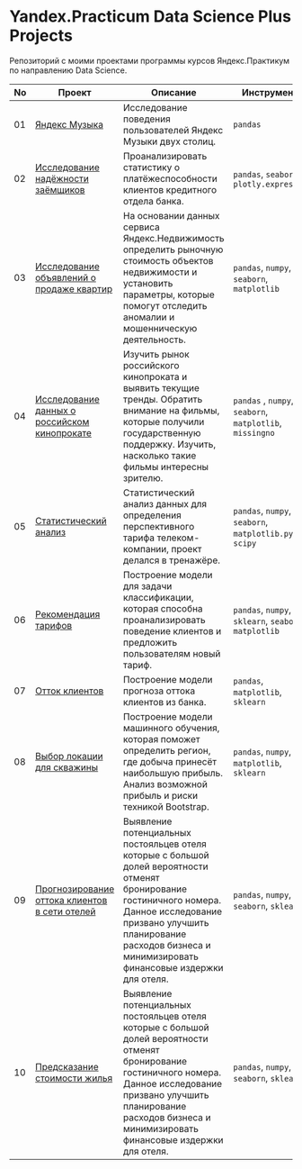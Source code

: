 # Yandex.Practicum Data Science Plus Projects
Репозиторий с моими проектами программы курсов Яндекс.Практикум по направлению Data Science.

|No |Проект            |Описание                                      |Инструменты
|---                   |---                       |---                |---
|01|[Яндекс Музыка](https://github.com/antoniksen/yandex_practicum/blob/main/01_yandex_music/yandex_music.ipynb)           |Исследование поведения пользователей Яндекс Музыки двух столиц. | `pandas`
|02|[Исследование надёжности заёмщиков](https://github.com/antoniksen/yandex_practicum/blob/main/02_borrowers/02_borrowers.ipynb)            |Проанализировать статистику о платёжеспособности клиентов кредитного отдела банка.     | `pandas`, `seaborn`, `plotly.express`
|03|[Исследование объявлений о продаже квартир](https://github.com/antoniksen/yandex_practicum/blob/main/03_real_estate/03_real_estate.ipynb)    |На основании данных сервиса Яндекс.Недвижимость определить рыночную стоимость объектов недвижимости и установить параметры, которые помогут отследить аномалии и мошенническую деятельность.     | `pandas`, `numpy`, `seaborn`, `matplotlib`
|04|[Исследование данных о российском кинопрокате](https://github.com/antoniksen/yandex_practicum/blob/main/04_movies/04_movies.ipynb) |Изучить рынок российского кинопроката и выявить текущие тренды. Обратить внимание на фильмы, которые получили государственную поддержку. Изучить, насколько такие фильмы интересны зрителю.     | `pandas` , `numpy`, `seaborn`, `matplotlib`, `missingno`
|05|[Статистический анализ](https://github.com/antoniksen/yandex_practicum/blob/main/05_stat_analysis/05_stat_analysis.ipynb)           |Статистический анализ данных для определения перспективного тарифа телеком-компании, проект делался в тренажёре.     |`pandas`, `numpy`, `seaborn`, `matplotlib.pyplot`, `scipy`
|06   |[Рекомендация тарифов](https://github.com/antoniksen/yandex_practicum/blob/main/06_mobile_tariffs/06_mobile_tariffs.ipynb)            |Построение модели для задачи классификации, которая способна проанализировать поведение клиентов и предложить пользователям новый тариф.    |`pandas`, `numpy`, `sklearn`, `seaborn`, `matplotlib`
|07      |[Отток клиентов](https://github.com/antoniksen/yandex_practicum/blob/main/07_churn/07_churn.ipynb)           |Построение модели прогноза оттока клиентов из банка.    | `pandas`, `matplotlib`, `sklearn`
|08         |[Выбор локации для скважины](https://github.com/antoniksen/yandex_practicum/blob/main/08_oil_derrick/08_oil_derrick.ipynb)             |Построение модели машинного обучения, которая поможет определить регион, где добыча принесёт наибольшую прибыль. Анализ возможной прибыль и риски техникой Bootstrap.     |`pandas`, `numpy`, `matplotlib`, `sklearn`
|09      |[Прогнозирование оттока клиентов в сети отелей](https://github.com/antoniksen/yandex_practicum/blob/main/09_hotel/09_hotel.ipynb)           |Выявление потенциальных постояльцев отеля которые с большой долей вероятности отменят бронирование гостиничного номера. Данное исследование призвано улучшить планирование расходов бизнеса и минимизировать финансовые издержки для отеля.     | `pandas`, `numpy`, `seaborn`, `sklearn`
|10      |[Предсказание стоимости жилья](https://github.com/antoniksen/yandex_practicum/blob/main/09_hotel/09_hotel.ipynb)           |Выявление потенциальных постояльцев отеля которые с большой долей вероятности отменят бронирование гостиничного номера. Данное исследование призвано улучшить планирование расходов бизнеса и минимизировать финансовые издержки для отеля.     | `pandas`, `numpy`, `seaborn`, `sklearn`
